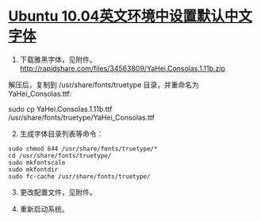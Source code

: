 # [Ubuntu 10.04英文环境中设置默认中文字体](http://forum.ubuntu.org.cn/viewtopic.php?f=8&t=204439&start=0)


1. 下载雅黑字体，见附件。 http://rapidshare.com/files/34563809/YaHei.Consolas.1.11b.zip

解压后，复制到 /usr/share/fonts/truetype 目录，并重命名为YaHei_Consolas.ttf:

sudo cp YaHei.Consolas.1.11b.ttf /usr/share/fonts/truetype/YaHei_Consolas.ttf

2. 生成字体目录列表等命令：
```
sudo chmod 644 /usr/share/fonts/truetype/*
cd /usr/share/fonts/truetype/
sudo mkfontscale
sudo mkfontdir
sudo fc-cache /usr/share/fonts/truetype/
```

3. 更改配置文件，见附件。

4. 重新启动系统。
